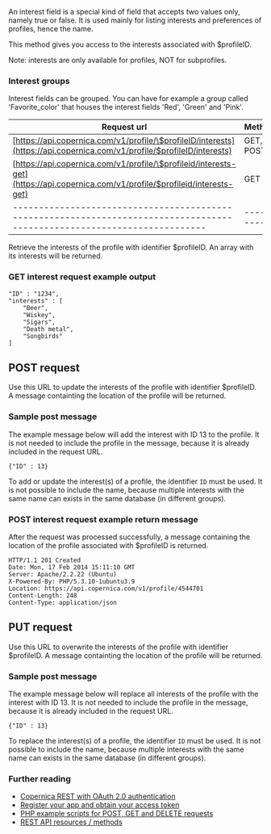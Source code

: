 An interest field is a special kind of field that accepts two values
only, namely true or false. It is used mainly for listing interests and
preferences of profiles, hence the name.

This method gives you access to the interests associated with
\$profileID.

Note: interests are only available for profiles, NOT for subprofiles.

### Interest groups

Interest fields can be grouped. You can have for example a group called
'Favorite\_color' that houses the interest fields 'Red', 'Green' and
'Pink'.

| Request url                                                                                                               | Methods     | Parameters |
| ------------------------------------------------------------------------------------------------------------------------- | ----------- | ---------- |
| [https://api.copernica.com/v1/profile/\$profileID/interests](https://api.copernica.com/v1/profile/$profileID/interests)         | GET, POST   | none       |
| [https://api.copernica.com/v1/profile/\$profileid/interests-get](https://api.copernica.com/v1/profile/$profileid/interests-get) | GET         | none       |
| ------------------------------------------------------------------------------------------------------------------------- | ----------- | ---------- |

Retrieve the interests of the profile with identifier \$profileID. An
array with its interests will be returned.

### GET interest request example output

    "ID" : "1234",
    "interests" : [
        "Beer",
        "Wiskey",
        "Sigars",
        "Death metal",
        "Songbirds"
    ]

POST request
------------

Use this URL to update the interests of the profile with identifier
\$profileID. A message containting the location of the profile will be
returned.

### Sample post message

The example message below will add the interest with ID 13 to the
profile. It is not needed to include the profile in the message, because
it is already included in the request URL.

`{"ID" : 13}`

To add or update the interest(s) of a profile, the identifier `ID` must
be used. It is not possible to include the name, because multiple
interests with the same name can exists in the same database (in
different groups).

### POST interest request example return message

After the request was processed successfully, a message containing the
location of the profile associated with \$profileID is returned.

    HTTP/1.1 201 Created
    Date: Mon, 17 Feb 2014 15:11:10 GMT
    Server: Apache/2.2.22 (Ubuntu)
    X-Powered-By: PHP/5.3.10-1ubuntu3.9
    Location: https://api.copernica.com/v1/profile/4544701
    Content-Length: 248
    Content-Type: application/json

PUT request
-----------

Use this URL to overwrite the interests of the profile with identifier
\$profileID. A message containting the location of the profile will be
returned.

### Sample post message

The example message below will replace all interests of the profile with
the interest with ID 13. It is not needed to include the profile in the
message, because it is already included in the request URL.

`{"ID" : 13}`

To replace the interest(s) of a profile, the identifier `ID` must be
used. It is not possible to include the name, because multiple interests
with the same name can exists in the same database (in different
groups).

### Further reading

-   [Copernica REST with OAuth 2.0
    authentication](./setting-up-copernica-rest-service.md)
-   [Register your app and obtain your access
    token](./register-your-app-on-copernica-com.md)
-   [PHP example scripts for POST, GET and DELETE
    requests](./example-get-post-and-delete-requests.md)
-   [REST API resources / methods](./the-copernica-rest-api.md)

